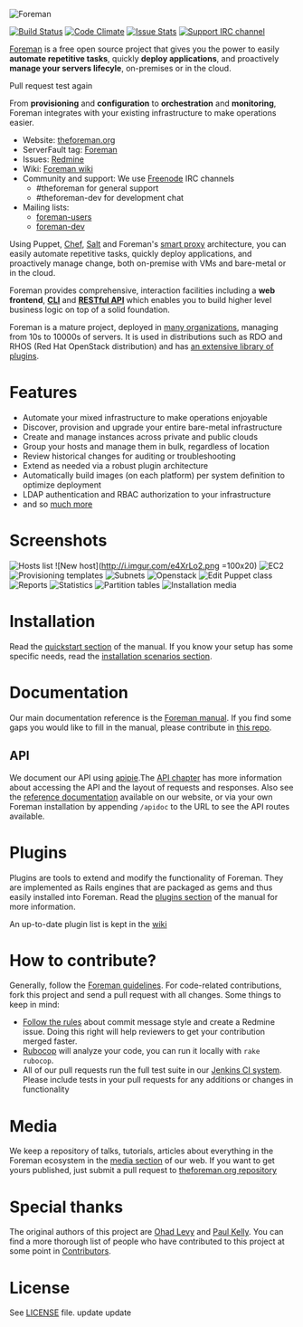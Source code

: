 ![Foreman](https://raw.githubusercontent.com/theforeman/foreman-graphics/master/logo/foreman_medium.png)

[![Build Status](http://ci.theforeman.org/buildStatus/icon?job=test_develop)](http://ci.theforeman.org/job/test_develop/)
[![Code Climate](https://codeclimate.com/github/theforeman/foreman/badges/gpa.svg)](https://codeclimate.com/github/theforeman/foreman)
[![Issue Stats](http://issuestats.com/github/theforeman/foreman/badge/pr)](http://issuestats.com/github/theforeman/foreman)
[![Support IRC channel](https://kiwiirc.com/buttons/irc.freenode.net/theforeman.png)](https://kiwiirc.com/client/irc.freenode.net/?#theforeman)

[Foreman](http://theforeman.org) is a free open source project that gives you the power to easily **automate repetitive tasks**, quickly **deploy applications**, and proactively **manage your servers lifecyle**, on-premises or in the cloud.

Pull request test
again

From **provisioning** and **configuration** to **orchestration** and **monitoring**, Foreman integrates with your existing infrastructure to make operations easier.

* Website: [theforeman.org](http://theforeman.org)
* ServerFault tag: [Foreman](http://serverfault.com/questions/tagged/foreman)
* Issues: [Redmine](http://projects.theforeman.org/issues)
* Wiki: [Foreman wiki](http://projects.theforeman.org/projects/foreman/wiki/About)
* Community and support: We use [Freenode](irc.freenode.net) IRC channels
    * #theforeman for general support
    * #theforeman-dev for development chat
* Mailing lists:
    * [foreman-users](https://groups.google.com/forum/?fromgroups#!forum/foreman-users)
    * [foreman-dev](https://groups.google.com/forum/?fromgroups#!forum/foreman-dev)

Using Puppet, [Chef](http://github.com/theforeman/foreman_chef), [Salt](http://github.com/theforeman/foreman_salt) and Foreman's [smart proxy](http://github.com/theforeman/smart-proxy) architecture, you can easily automate repetitive tasks, quickly deploy applications, and proactively manage change, both on-premise with VMs and bare-metal or in the cloud.

Foreman provides comprehensive, interaction facilities including a **web frontend**, [**CLI**](http://theforeman.org/manuals/1.6/index.html#4.5CommandLineInterface) and [**RESTful API**](http://theforeman.org/api_v2.html) which enables you to build higher level business logic on top of a solid foundation.

Foreman is a mature project, deployed in [many organizations](http://projects.theforeman.org/projects/foreman/wiki/Who_Uses_Foreman), managing from 10s to 10000s of servers. It is used in distributions such as RDO and RHOS (Red Hat OpenStack distribution) and has [an extensive library of plugins](http://projects.theforeman.org/projects/foreman/wiki/List_of_Plugins).

# Features
* Automate your mixed infrastructure to make operations enjoyable
* Discover, provision and upgrade your entire bare-metal infrastructure
* Create and manage instances across private and public clouds
* Group your hosts and manage them in bulk, regardless of location
* Review historical changes for auditing or troubleshooting
* Extend as needed via a robust plugin architecture
* Automatically build images (on each platform) per system definition to optimize deployment
* LDAP authentication and RBAC authorization to your infrastructure
* and so [much more](http://theforeman.org/manuals/latest/index.html)

# Screenshots
![Hosts list](http://i.imgur.com/XXCtFFH.png)
![New host](http://i.imgur.com/e4XrLo2.png =100x20)
![EC2](http://i.imgur.com/IUQ0ciM.png)
![Provisioning templates](http://i.imgur.com/sn9CzN1.png)
![Subnets](http://i.imgur.com/QNO8tdh.png)
![Openstack](http://i.imgur.com/vCwOjdv.png)
![Edit Puppet class](http://i.imgur.com/8nIJip9.png)
![Reports](http://i.imgur.com/ns7Vg1e.png)
![Statistics](http://i.imgur.com/0Hlt7wO.png)
![Partition tables](http://i.imgur.com/Pgdhlsl.png)
![Installation media](http://i.imgur.com/5Uz9LFa.png)

# Installation
Read the [quickstart section](http://theforeman.org/manuals/latest/#2.Quickstart) of the manual. If you know your setup has some specific needs, read the [installation scenarios section](http://theforeman.org/manuals/latest/#3.2.3InstallationScenarios).

# Documentation
Our main documentation reference is the [Foreman manual](http://theforeman.org/manuals/latest/). If you find some gaps you would like to fill in the manual, please contribute in [this repo](https://github.com/theforeman/theforeman.org).

## API
We document our API using [apipie](https://github.com/Apipie/apipie-rails).The [API chapter](http://theforeman.org/manuals/latest/index.html#5.1API) has more information about accessing the API and the layout of requests and responses. Also see the [reference documentation](http://theforeman.org/api_v2.html) available on our website, or via your own Foreman installation by appending `/apidoc` to the URL to see the API routes available.

# Plugins
Plugins are tools to extend and modify the functionality of Foreman. They are implemented as Rails engines that are packaged as gems and thus easily installed into Foreman. Read the [plugins section](http://theforeman.org/manuals/latest/index.html#6.Plugins) of the manual for more information.

An up-to-date plugin list is kept in the [wiki](http://projects.theforeman.org/projects/foreman/wiki/List_of_Plugins)

# How to contribute?
Generally, follow the [Foreman guidelines](http://theforeman.org/contribute.html). For code-related contributions, fork this project and send a pull request with all changes. Some things to keep in mind:
* [Follow the rules](http://theforeman.org/contribute.html#SubmitPatches) about commit message style and create a Redmine issue. Doing this right will help reviewers to get your contribution merged faster.
* [Rubocop](https://github.com/bbatsov/rubocop) will analyze your code, you can run it locally with `rake rubocop`.
* All of our pull requests run the full test suite in our [Jenkins CI system](http://ci.theforeman.org/). Please include tests in your pull requests for any additions or changes in functionality

# Media
We keep a repository of talks, tutorials, articles about everything in the Foreman ecosystem in the [media section](http://theforeman.org/media.html) of our web. If you want to get yours published, just submit a pull request to [theforeman.org repository](https://github.com/theforeman/theforeman.org)

# Special thanks

The original authors of this project are [Ohad Levy](http://github.com/ohadlevy) and [Paul Kelly](http://github.com/pikelly).
You can find a more thorough list of people who have contributed to this project at some point in [Contributors](Contributors).

# License

See [LICENSE](LICENSE) file.
update
update
